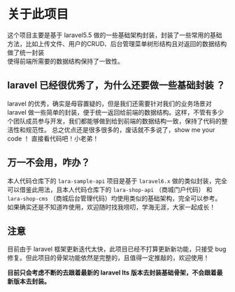 # 关于此项目
这个项目主要是基于 laravel5.5 做的一些基础架构封装，封装了一些常用的基础方法，比如上传文件、用户的CRUD、后台管理菜单树形结构且对返回的数据结构做了统一封装  
使得前端所需要的数据结构保持了一致性。

## laravel 已经很优秀了，为什么还要做一些基础封装 ？
laravel 的优秀，确实是毋容置疑的，但是我们还需要针对我们的业务场景对 laravel 做一些简单的封装，便于统一返回给前端的数据结构。这样，不管有多少个团队成员参与开发，我们都能够做到给到前端的数据结构一致，保持了代码的整洁性和规范性。 总之优点还是很多很多的，废话就不多说了，show me your code ！ 直接看代码吧！小老弟！

## 万一不会用，咋办？
本人代码仓库下的 `lara-sample-api` 项目是基于 `laravel6.x` 做的类似封装，完全可以借鉴此用法，且本人代码仓库下的 `lara-shop-api` （商城门户代码） 和 `lara-shop-cms` （商城后台管理代码）均使用类似的基础架构，完全可以参考。  
如果确实还是不知道咋使用，欢迎随时找我唠叨，学海无涯，大家一起成长！

## 注意
目前由于 laravel 框架更新迭代太快，此项目已经不打算更新新功能，只接受 bug 修复。但此项目的骨架功能依然是完整的，且值得一定推敲的，欢迎使用！    

**目前只会考虑不断的去跟着最新的 laravel lts 版本去封装基础骨架，不会跟着最新版本去封装。**